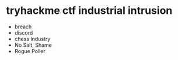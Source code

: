 # tryhackme ctf industrial intrusion
- breach
- discord
- chess Industry
- No Salt, Shame
- Rogue Poller
